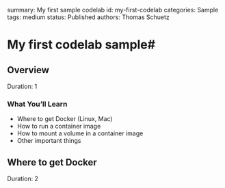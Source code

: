 summary: My first sample codelab 
id: my-first-codelab
categories: Sample
tags: medium
status: Published 
authors: Thomas Schuetz

# My first codelab sample#
<!-- ------------------------ -->
## Overview 
Duration: 1

### What You’ll Learn 
- Where to get Docker (Linux, Mac)
- How to run a container image
- How to mount a volume in a container image
- Other important things

<!-- ------------------------ -->
## Where to get Docker 
Duration: 2

